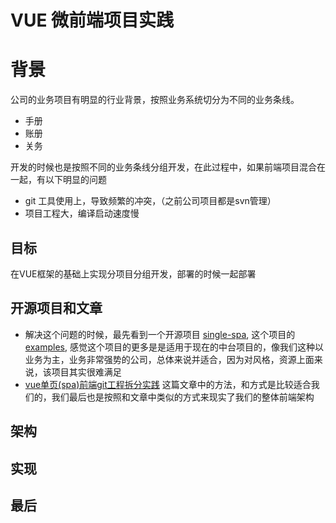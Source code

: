 # VUE 微前端项目实践

# 背景

公司的业务项目有明显的行业背景，按照业务系统切分为不同的业务条线。

* 手册
* 账册
* 关务

开发的时候也是按照不同的业务条线分组开发，在此过程中，如果前端项目混合在一起，有以下明显的问题

* git 工具使用上，导致频繁的冲突，（之前公司项目都是svn管理）
* 项目工程大，编译启动速度慢

## 目标

在VUE框架的基础上实现分项目分组开发，部署的时候一起部署

## 开源项目和文章

* 解决这个问题的时候，最先看到一个开源项目 [single-spa](https://github.com/CanopyTax/single-spa),  这个项目的[examples](https://single-spa.surge.sh/), 感觉这个项目的更多是是适用于现在的中台项目的，像我们这种以业务为主，业务非常强势的公司，总体来说并适合，因为对风格，资源上面来说，该项目其实很难满足
* [vue单页(spa)前端git工程拆分实践](https://segmentfault.com/a/1190000017124192) 这篇文章中的方法，和方式是比较适合我们的，我们最后也是按照和文章中类似的方式来现实了我们的整体前端架构

## 架构

## 实现

## 最后
